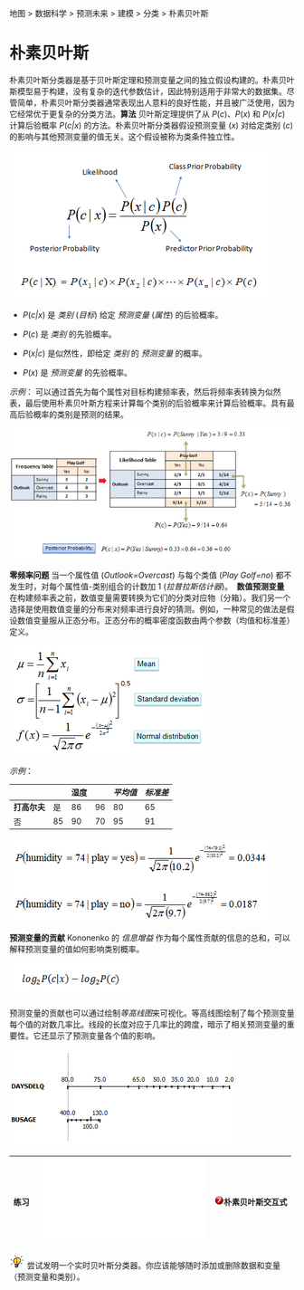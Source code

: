 地图 > 数据科学 > 预测未来 > 建模 > 分类 > 朴素贝叶斯

# 朴素贝叶斯

朴素贝叶斯分类器是基于贝叶斯定理和预测变量之间的独立假设构建的。朴素贝叶斯模型易于构建，没有复杂的迭代参数估计，因此特别适用于非常大的数据集。尽管简单，朴素贝叶斯分类器通常表现出人意料的良好性能，并且被广泛使用，因为它经常优于更复杂的分类方法。**算法** 贝叶斯定理提供了从 *P*(*c*)、*P*(*x*) 和 *P*(*x|c*) 计算后验概率 *P*(*c|x*) 的方法。朴素贝叶斯分类器假设预测变量 (*x*) 对给定类别 (*c*) 的影响与其他预测变量的值无关。这个假设被称为类条件独立性。

![](img/4678df9e3bf0b0fc0f8b371177eee1c7.jpg)

+   *P*(*c|x*) 是 *类别* (*目标*) 给定 *预测变量* (*属性*) 的后验概率。

+   *P*(*c*) 是 *类别* 的先验概率。

+   *P*(*x|c*) 是似然性，即给定 *类别* 的 *预测变量* 的概率。

+   *P*(*x*) 是 *预测变量* 的先验概率。

*示例*： 可以通过首先为每个属性对目标构建频率表，然后将频率表转换为似然表，最后使用朴素贝叶斯方程来计算每个类别的后验概率来计算后验概率。具有最高后验概率的类别是预测的结果。

![](img/6228bafabe2053dd51ce726c37db0382.jpg)

**零频率问题** 当一个属性值 (*Outlook=Overcast*) 与每个类值 (*Play Golf=no*) 都不发生时，对每个属性值-类别组合的计数加 1 (*拉普拉斯估计器*)。  **数值预测变量** 在构建频率表之前，数值变量需要转换为它们的分类对应物（分箱）。我们另一个选择是使用数值变量的分布来对频率进行良好的猜测。例如，一种常见的做法是假设数值变量服从正态分布。正态分布的概率密度函数由两个参数（均值和标准差）定义。

![](img/1982d4d8246fb5335b82b07ce1c6675a.jpg)

*示例*：

|  |  | **湿度** |  | *平均值* | *标准差* |
| --- | --- | --- | --- | --- | --- |
| **打高尔夫** | 是 | 86 | 96 | 80 | 65 | 70 | 80 | 70 | 90 | 75 | 79.1 | 10.2 |
| 否 | 85 | 90 | 70 | 95 | 91 |  |  |  |  | 86.2 | 9.7 |

![](img/11442024bd51c64b4bd1ed787fea8bae.jpg)

**预测变量的贡献** Kononenko 的 *信息增益* 作为每个属性贡献的信息的总和，可以解释预测变量的值如何影响类别概率。

![](img/6f7c85e88a9694fc9eec8ff1046a13c1.jpg)

预测变量的贡献也可以通过绘制*等高线图*来可视化。等高线图绘制了每个预测变量每个值的对数几率比。线段的长度对应于几率比的跨度，暗示了相关预测变量的重要性。它还显示了预测变量各个值的影响。

![](img/87e7c61d498c388e195721875318eb2b.jpg)

| 练习 | ![](img/Bayes.txt) | ![](img/dc9f5f2d562c6ce8cb7def0d0596abff.jpg)朴素贝叶斯交互式 |
| --- | --- | --- |

![](img/04c11d11a10b9a2348a1ab8beb8ecdd8.jpg) 尝试发明一个实时贝叶斯分类器。你应该能够随时添加或删除数据和变量（预测变量和类别）。
